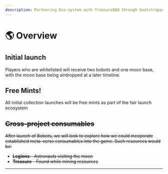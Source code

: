 ```yaml
---
description: Partnering Eco-system with TreasureDAO through bootstrapped liquidity program.
---
```


# 🌎 Overview

## Initial launch

Players who are whitelisted will receive two bobots and one moon base, with the moon base being airdropped at a later timeline.

## Free Mints!

All initial collection launches will be free mints as part of the fair launch ecosystem

## ~~Cross-project consumables~~

~~After launch of Bobots, we will look to explore how we could incoporate established meta-verse consumables into the game. Such resources would be:~~

* ~~**Legions** - Astronauts visiting the moon~~
* ~~**Treasure** - Found while mining resources~~

****



